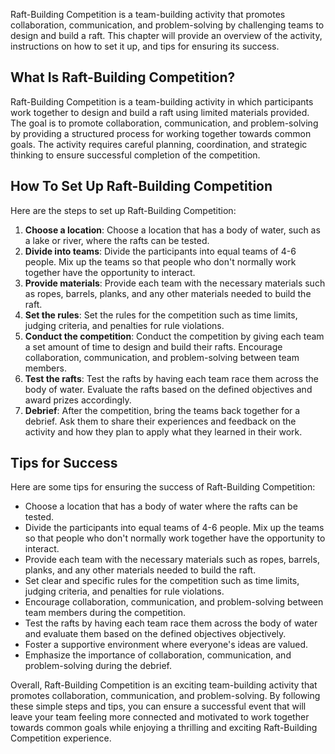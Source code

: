 
Raft-Building Competition is a team-building activity that promotes collaboration, communication, and problem-solving by challenging teams to design and build a raft. This chapter will provide an overview of the activity, instructions on how to set it up, and tips for ensuring its success.

What Is Raft-Building Competition?
----------------------------------

Raft-Building Competition is a team-building activity in which participants work together to design and build a raft using limited materials provided. The goal is to promote collaboration, communication, and problem-solving by providing a structured process for working together towards common goals. The activity requires careful planning, coordination, and strategic thinking to ensure successful completion of the competition.

How To Set Up Raft-Building Competition
---------------------------------------

Here are the steps to set up Raft-Building Competition:

1. **Choose a location**: Choose a location that has a body of water, such as a lake or river, where the rafts can be tested.
2. **Divide into teams**: Divide the participants into equal teams of 4-6 people. Mix up the teams so that people who don't normally work together have the opportunity to interact.
3. **Provide materials**: Provide each team with the necessary materials such as ropes, barrels, planks, and any other materials needed to build the raft.
4. **Set the rules**: Set the rules for the competition such as time limits, judging criteria, and penalties for rule violations.
5. **Conduct the competition**: Conduct the competition by giving each team a set amount of time to design and build their rafts. Encourage collaboration, communication, and problem-solving between team members.
6. **Test the rafts**: Test the rafts by having each team race them across the body of water. Evaluate the rafts based on the defined objectives and award prizes accordingly.
7. **Debrief**: After the competition, bring the teams back together for a debrief. Ask them to share their experiences and feedback on the activity and how they plan to apply what they learned in their work.

Tips for Success
----------------

Here are some tips for ensuring the success of Raft-Building Competition:

* Choose a location that has a body of water where the rafts can be tested.
* Divide the participants into equal teams of 4-6 people. Mix up the teams so that people who don't normally work together have the opportunity to interact.
* Provide each team with the necessary materials such as ropes, barrels, planks, and any other materials needed to build the raft.
* Set clear and specific rules for the competition such as time limits, judging criteria, and penalties for rule violations.
* Encourage collaboration, communication, and problem-solving between team members during the competition.
* Test the rafts by having each team race them across the body of water and evaluate them based on the defined objectives objectively.
* Foster a supportive environment where everyone's ideas are valued.
* Emphasize the importance of collaboration, communication, and problem-solving during the debrief.

Overall, Raft-Building Competition is an exciting team-building activity that promotes collaboration, communication, and problem-solving. By following these simple steps and tips, you can ensure a successful event that will leave your team feeling more connected and motivated to work together towards common goals while enjoying a thrilling and exciting Raft-Building Competition experience.

